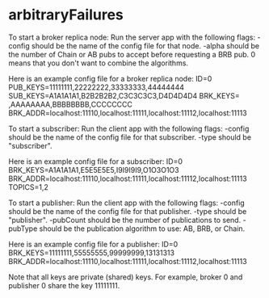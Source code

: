 # arbitraryFailures

To start a broker replica node:
Run the server app with the following flags:
-config should be the name of the config file for that node.
-alpha should be the number of Chain or AB pubs to accept before requesting a BRB pub.
 0 means that you don't want to combine the algorithms.

Here is an example config file for a broker replica node:
ID=0
PUB_KEYS=11111111,22222222,33333333,44444444
SUB_KEYS=A1A1A1A1,B2B2B2B2,C3C3C3C3,D4D4D4D4
BRK_KEYS=        ,AAAAAAAA,BBBBBBBB,CCCCCCCC
BRK_ADDR=localhost:11110,localhost:11111,localhost:11112,localhost:11113

To start a subscriber:
Run the client app with the following flags:
-config should be the name of the config file for that subscriber. 
-type should be "subscriber".

Here is an example config file for a subscriber:
ID=0
BRK_KEYS=A1A1A1A1,E5E5E5E5,I9I9I9I9,O1O3O1O3
BRK_ADDR=localhost:11110,localhost:11111,localhost:11112,localhost:11113
TOPICS=1,2

To start a publisher:
Run the client app with the following flags:
-config should be the name of the config file for that publisher. 
-type should be "publisher".
-pubCount should be the number of publications to send.
-pubType should be the publication algorithm to use: AB, BRB, or Chain.

Here is an example config file for a publisher:
ID=0
BRK_KEYS=11111111,55555555,99999999,13131313
BRK_ADDR=localhost:11110,localhost:11111,localhost:11112,localhost:11113

Note that all keys are private (shared) keys. For example, broker 0 and publisher 0 share the key 11111111.
